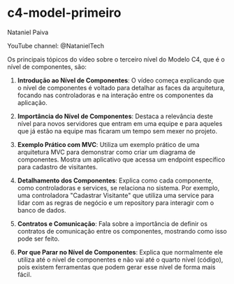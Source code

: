 # c4-model-primeiro

Nataniel Paiva

YouTube channel: @NatanielTech

Os principais tópicos do vídeo sobre o terceiro nível do Modelo C4, que é o nível de componentes, são:

1. **Introdução ao Nível de Componentes**: O vídeo começa explicando que o nível de componentes é voltado para detalhar as faces da arquitetura, focando nas controladoras e na interação entre os componentes da aplicação.

2. **Importância do Nível de Componentes**: Destaca a relevância deste nível para novos servidores que entram em uma equipe e para aqueles que já estão na equipe mas ficaram um tempo sem mexer no projeto.

3. **Exemplo Prático com MVC**: Utiliza um exemplo prático de uma arquitetura MVC para demonstrar como criar um diagrama de componentes. Mostra um aplicativo que acessa um endpoint específico para cadastro de visitantes.

4. **Detalhamento dos Componentes**: Explica como cada componente, como controladoras e services, se relaciona no sistema. Por exemplo, uma controladora "Cadastrar Visitante" que utiliza uma service para lidar com as regras de negócio e um repository para interagir com o banco de dados.

5. **Contratos e Comunicação**: Fala sobre a importância de definir os contratos de comunicação entre os componentes, mostrando como isso pode ser feito.

6. **Por que Parar no Nível de Componentes**: Explica que normalmente ele utiliza até o nível de componentes e não vai até o quarto nível (código), pois existem ferramentas que podem gerar esse nível de forma mais fácil.
